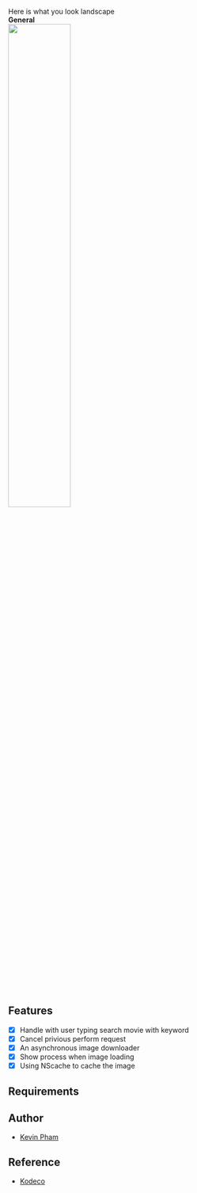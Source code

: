 Here is what you look landscape
</br>
**General**
<br>
<img src="https://i.imgur.com/budxTIr.png" width=50% />
<br>

## Features
- [x] Handle with user typing search movie with keyword
- [x] Cancel privious perform request  
- [x] An asynchronous image downloader
- [x] Show process when image loading 
- [x] Using NScache to cache the image

## Requirements

## Author
- [Kevin Pham](https://github.com/codedeman)
## Reference 
- [Kodeco](https://www.kodeco.com/6733535-ios-mvvm-tutorial-refactoring-from-mvc)
